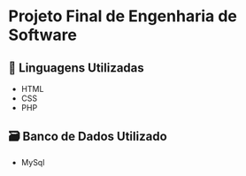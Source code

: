 # Projeto Final de Engenharia de Software

## :rocket: Linguagens Utilizadas

-   HTML
-   CSS
-   PHP

## :card_file_box: Banco de Dados Utilizado

-   MySql
